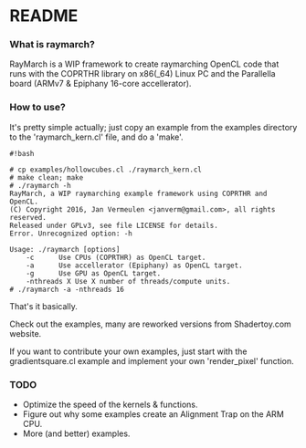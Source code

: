# README #

### What is raymarch? ###

RayMarch is a WIP framework to create raymarching OpenCL code that runs with the COPRTHR library on x86(_64) Linux PC and the Parallella board (ARMv7 & Epiphany 16-core accellerator).

### How to use? ###

It's pretty simple actually; just copy an example from the examples directory to the 'raymarch_kern.cl' file, and do a 'make'.


```
#!bash

# cp examples/hollowcubes.cl ./raymarch_kern.cl
# make clean; make
# ./raymarch -h
RayMarch, a WIP raymarching example framework using COPRTHR and OpenCL.
(C) Copyright 2016, Jan Vermeulen <janverm@gmail.com>, all rights reserved.
Released under GPLv3, see file LICENSE for details.
Error. Unrecognized option: -h

Usage: ./raymarch [options]
	-c		Use CPUs (COPRTHR) as OpenCL target.
	-a		Use accellerator (Epiphany) as OpenCL target.
	-g		Use GPU as OpenCL target.
	-nthreads X	Use X number of threads/compute units.
# ./raymarch -a -nthreads 16

```

That's it basically.

Check out the examples, many are reworked versions from Shadertoy.com website.

If you want to contribute your own examples, just start with the gradientsquare.cl example and implement your own 'render_pixel' function.

### TODO ###

 * Optimize the speed of the kernels & functions.
 * Figure out why some examples create an Alignment Trap on the ARM CPU.
 * More (and better) examples.
